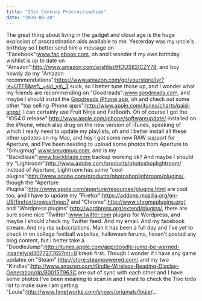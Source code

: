 ```yaml
---
title: "21st Century Procrastination"
date: "2010-06-28"
---
```


The great thing about living in the gadget and cloud age is the huge explosion of procrastination aids available to me. Yesterday was my uncle's birthday so I better send him a message on "Facebook":www.fac,ebook.com, oh and I wonder if my own birthday wishlist is up to date on "Amazon":http://www.amazon.com/wishlist/HOUS82ICZY78, and boy howdy do my "Amazon recommendations":https://www.amazon.com/gp/yourstore/iyr?ie=UTF8&ref\_=sv\_ys\_3 suck, so I better tune those up, and I wonder what my friends are recommending on "Goodreads":www.goodreads.com, and maybe I should install the [Goodreads iPhone app](http://itunes.apple.com/us/app/goodreads/id355833469?mt=8), oh and check out some other "top selling iPhone apps":http://www.apple.com/itunes/charts/paid-apps/, I can certainly use Fruit Ninja and FatBooth. Oh of course I got the "iOS4.0 release":http://www.apple.com/iphone/softwareupdate/ installed on the iPhone, which also drug on the new version of iTunes, speaking of which I really need to update my playlists, oh and I better install all these other updates on my Mac, and hey I got some new RAW support for Aperture, and I've been needing to upload some photos from Aperture to "Smugmug":www.smugmug.com, and is my "BackBlaze":www.backblaze.com backup working ok? And maybe I should try "Lightroom":http://www.adobe.com/products/photoshoplightroom/ instead of Aperture, Lightroom has some "cool plugins":http://www.adobe.com/products/photoshoplightroom/plugins/, though the "Aperture Plugins":http://www.apple.com/aperture/resources/plugins.html are cool too, and I have to update my "Firefox":https://addons.mozilla.org/en-US/firefox/browse/type:7 and "Chrome":http://www.chromeplugins.org/ and "Wordpress plugins":http://wordpress.org/extend/plugins/, there are sure some nice "Twitter":www.twitter.com plugins for Wordpress, and maybe I should check my Twitter feed. And my email. And my facebook stream. And my rss subscriptions. Man it has been a full day and I've yet to check in on college football websites, halloween forums, haven't posted any blog content, but I better take a "DoodleJump":http://itunes.apple.com/app/doodle-jump-be-warned-insanely/id307727765?mt=8 break first. Though I wonder if I have any game updates on "Steam":http://store.steampowered.com/ and my two "Kindles":http://www.amazon.com/Kindle-Wireless-Reading-Display-Generation/dp/B0015T963C are out of sync with each other and I have some photos I've been meaning to scan in and I want to check the Tivo todo list to make sure I am getting "Louie":http://www.fxnetworks.com/shows/originals/louie/...
